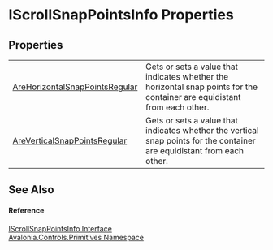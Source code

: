 # IScrollSnapPointsInfo Properties




## Properties
<table>
<tr>
<td><a href="P_Avalonia_Controls_Primitives_IScrollSnapPointsInfo_AreHorizontalSnapPointsRegular">AreHorizontalSnapPointsRegular</a></td>
<td>Gets or sets a value that indicates whether the horizontal snap points for the container are equidistant from each other.</td>
</tr>
<tr>
<td><a href="P_Avalonia_Controls_Primitives_IScrollSnapPointsInfo_AreVerticalSnapPointsRegular">AreVerticalSnapPointsRegular</a></td>
<td>Gets or sets a value that indicates whether the vertical snap points for the container are equidistant from each other.</td>
</tr>
</table>

## See Also


#### Reference
<a href="T_Avalonia_Controls_Primitives_IScrollSnapPointsInfo">IScrollSnapPointsInfo Interface</a>  
<a href="N_Avalonia_Controls_Primitives">Avalonia.Controls.Primitives Namespace</a>  
